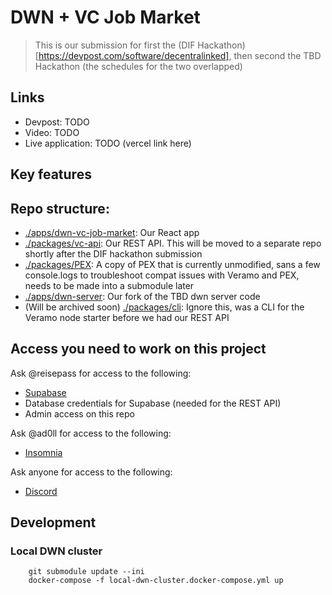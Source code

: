 # DWN + VC Job Market

> This is our submission for first the (DIF Hackathon)[https://devpost.com/software/decentralinked], then second the TBD Hackathon (the schedules for the two
> overlapped)

## Links

* Devpost: TODO
* Video: TODO
* Live application: TODO (vercel link here)

## Key features

## Repo structure:

* [./apps/dwn-vc-job-market](): Our React app
* [./packages/vc-api](): Our REST API. This will be moved to a separate repo shortly after the DIF hackathon submission
* [./packages/PEX](): A copy of PEX that is currently unmodified, sans a few console.logs to troubleshoot compat issues
  with Veramo and PEX, needs to be
  made into a submodule later
* [./apps/dwn-server](): Our fork of the TBD dwn server code
* (Will be archived soon) [./packages/cli](): Ignore this, was a CLI for the Veramo node starter before we had our REST
  API

## Access you need to work on this project

Ask @reisepass for access to the following:

* [Supabase](https://supabase.com/dashboard/project/ubpnbnzpfmtbbrgigzjq)
* Database credentials for Supabase (needed for the REST API)
* Admin access on this repo

Ask @ad0ll for access to the following:

* [Insomnia](https://insomnia.rest/download)

Ask anyone for access to the following:

* [Discord]()

## Development

### Local DWN cluster

```shell
    git submodule update --ini
    docker-compose -f local-dwn-cluster.docker-compose.yml up
```
